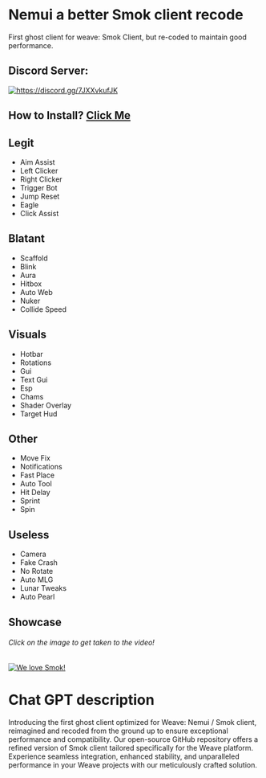 # Nemui a better Smok client recode
First ghost client for weave: Smok Client, but re-coded to maintain good performance.

## Discord Server:
<a href="https://discord.gg/7JXXvkufJK"><img src="https://invidget.switchblade.xyz/7JXXvkufJK" alt="https://discord.gg/7JXXvkufJK"/></a>

## How to Install? [Click Me](https://www.youtube.com/watch?v=LRy8zQkezpE&t)

## Legit
- Aim Assist
- Left Clicker
- Right Clicker
- Trigger Bot
- Jump Reset
- Eagle
- Click Assist

## Blatant
- Scaffold
- Blink
- Aura
- Hitbox
- Auto Web
- Nuker
- Collide Speed

## Visuals
- Hotbar
- Rotations
- Gui
- Text Gui
- Esp
- Chams
- Shader Overlay
- Target Hud

## Other
- Move Fix
- Notifications
- Fast Place
- Auto Tool
- Hit Delay
- Sprint
- Spin

## Useless
- Camera
- Fake Crash
- No Rotate
- Auto MLG
- Lunar Tweaks
- Auto Pearl

## Showcase
###### Click on the image to get taken to the video!
[![We love Smok!](http://img.youtube.com/vi/7ZDMQ2RRi-Y/0.jpg)](https://www.youtube.com/watch?v=7ZDMQ2RRi-Y&t=136s "Smok Preview")

# Chat GPT description
Introducing the first ghost client optimized for Weave: Nemui / Smok client, reimagined and recoded from the ground up to ensure exceptional performance and compatibility. Our open-source GitHub repository offers a refined version of Smok client tailored specifically for the Weave platform. Experience seamless integration, enhanced stability, and unparalleled performance in your Weave projects with our meticulously crafted solution.
